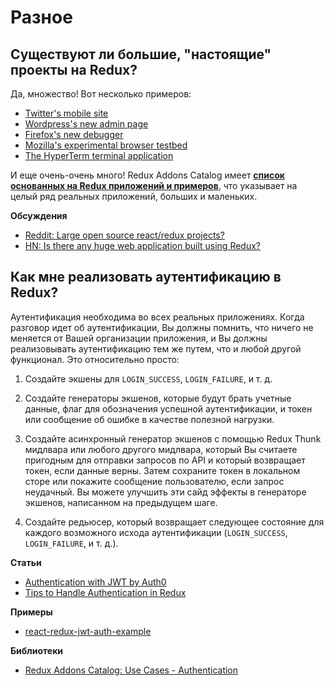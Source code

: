# Разное

## Существуют ли большие, "настоящие" проекты на Redux?

Да, множество! Вот несколько примеров:

-   [Twitter's mobile site](https://twitter.com/necolas/status/727538799966715904)
-   [Wordpress's new admin page](https://github.com/Automattic/wp-calypso)
-   [Firefox's new debugger](https://github.com/jlongster/debugger.html)
-   [Mozilla's experimental browser testbed](https://github.com/mozilla/tofino)
-   [The HyperTerm terminal application](https://github.com/zeit/hyperterm)

И еще очень-очень много! Redux Addons Catalog имеет **[список основанных на Redux приложений и примеров](https://github.com/markerikson/redux-ecosystem-links/blob/master/apps-and-examples.md)**, что указывает на целый ряд реальных приложений, больших и маленьких.

**Обсуждения**

-   [Reddit: Large open source react/redux projects?](https://www.reddit.com/r/reactjs/comments/496db2/large_open_source_reactredux_projects/)
-   [HN: Is there any huge web application built using Redux?](https://news.ycombinator.com/item?id=10710240)

## Как мне реализовать аутентификацию в Redux?

Аутентификация необходима во всех реальных приложениях. Когда разговор идет об аутентификации, Вы должны помнить, что ничего не меняется от Вашей организации приложения, и Вы должны реализовывать аутентификацию тем же путем, что и любой другой функционал. Это относительно просто:

1.  Создайте экшены для `LOGIN_SUCCESS`, `LOGIN_FAILURE`, и т. д.

2.  Создайте генераторы экшенов, которые будут брать учетные данные, флаг для обозначения успешной аутентификации, и токен или сообщение об ошибке в качестве полезной нагрузки.

3.  Создайте асинхронный генератор экшенов с помощью Redux Thunk мидлвара или любого другого мидлвара, который Вы считаете пригодным для отправки запросов по API и который возвращает токен, если данные верны. Затем сохраните токен в локальном сторе или покажите сообщение пользователю, если запрос неудачный. Вы можете улучшить эти сайд эффекты в генераторе экшенов, написанном на предыдущем шаге.

4.  Создайте редьюсер, который возвращает следующее состояние для каждого возможного исхода аутентификации (`LOGIN_SUCCESS`, `LOGIN_FAILURE`, и т. д.).

**Статьи**

-   [Authentication with JWT by Auth0](https://auth0.com/blog/2016/01/04/secure-your-react-and-redux-app-with-jwt-authentication/)
-   [Tips to Handle Authentication in Redux](https://medium.com/@MattiaManzati/tips-to-handle-authentication-in-redux-2-introducing-redux-saga-130d6872fbe7)

**Примеры**

-   [react-redux-jwt-auth-example](https://github.com/joshgeller/react-redux-jwt-auth-example)

**Библиотеки**

-   [Redux Addons Catalog: Use Cases - Authentication](https://github.com/markerikson/redux-ecosystem-links/blob/master/use-cases.md#authentication)
